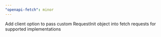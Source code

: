 ```yaml
---
"openapi-fetch": minor
---
```


Add client option to pass custom RequestInit object into fetch requests for supported implementations
